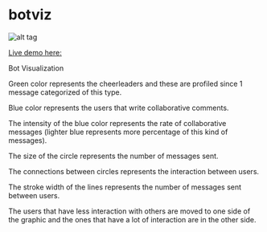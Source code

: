 # botviz
![alt tag](http://glob.ml/viz2.png)

[Live demo here:](http://glob.ml/viz/)

Bot Visualization

Green color represents the cheerleaders and these are profiled since 1 message categorized of this type.

Blue color represents the users that write collaborative comments.

The intensity of the blue color represents the rate of collaborative messages (lighter blue represents more percentage of this kind of messages).

The size of the circle represents the number of messages sent.

The connections between circles represents the interaction between users.

The stroke width of the lines represents the number of messages sent between users.

The users that have less interaction with others are moved to one side of the graphic and the ones that have a lot of interaction are in the other side.